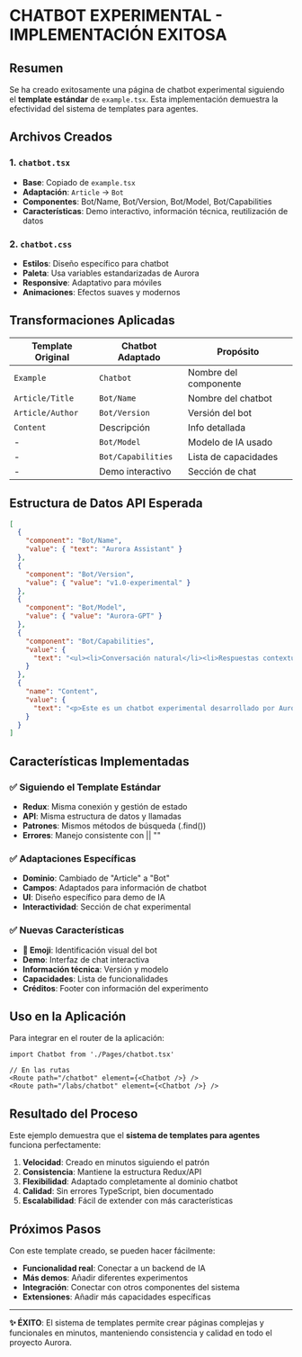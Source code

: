 # CHATBOT EXPERIMENTAL - IMPLEMENTACIÓN EXITOSA

## Resumen
Se ha creado exitosamente una página de chatbot experimental siguiendo el **template estándar** de `example.tsx`. Esta implementación demuestra la efectividad del sistema de templates para agentes.

## Archivos Creados

### 1. `chatbot.tsx`
- **Base**: Copiado de `example.tsx`
- **Adaptación**: `Article` → `Bot`
- **Componentes**: Bot/Name, Bot/Version, Bot/Model, Bot/Capabilities
- **Características**: Demo interactivo, información técnica, reutilización de datos

### 2. `chatbot.css`
- **Estilos**: Diseño específico para chatbot
- **Paleta**: Usa variables estandarizadas de Aurora
- **Responsive**: Adaptativo para móviles
- **Animaciones**: Efectos suaves y modernos

## Transformaciones Aplicadas

| Template Original | Chatbot Adaptado | Propósito |
|------------------|------------------|-----------|
| `Example` | `Chatbot` | Nombre del componente |
| `Article/Title` | `Bot/Name` | Nombre del chatbot |
| `Article/Author` | `Bot/Version` | Versión del bot |
| `Content` | Descripción | Info detallada |
| - | `Bot/Model` | Modelo de IA usado |
| - | `Bot/Capabilities` | Lista de capacidades |
| - | Demo interactivo | Sección de chat |

## Estructura de Datos API Esperada

```json
[
  {
    "component": "Bot/Name",
    "value": { "text": "Aurora Assistant" }
  },
  {
    "component": "Bot/Version", 
    "value": { "value": "v1.0-experimental" }
  },
  {
    "component": "Bot/Model",
    "value": { "value": "Aurora-GPT" }
  },
  {
    "component": "Bot/Capabilities",
    "value": { 
      "text": "<ul><li>Conversación natural</li><li>Respuestas contextuales</li><li>Aprendizaje continuo</li></ul>" 
    }
  },
  {
    "name": "Content",
    "value": { 
      "text": "<p>Este es un chatbot experimental desarrollado por Aurora Program...</p>" 
    }
  }
]
```

## Características Implementadas

### ✅ Siguiendo el Template Estándar
- **Redux**: Misma conexión y gestión de estado
- **API**: Misma estructura de datos y llamadas
- **Patrones**: Mismos métodos de búsqueda (.find())
- **Errores**: Manejo consistente con || ""

### ✅ Adaptaciones Específicas
- **Dominio**: Cambiado de "Article" a "Bot"
- **Campos**: Adaptados para información de chatbot
- **UI**: Diseño específico para demo de IA
- **Interactividad**: Sección de chat experimental

### ✅ Nuevas Características
- **🤖 Emoji**: Identificación visual del bot
- **Demo**: Interfaz de chat interactiva
- **Información técnica**: Versión y modelo
- **Capacidades**: Lista de funcionalidades
- **Créditos**: Footer con información del experimento

## Uso en la Aplicación

Para integrar en el router de la aplicación:

```tsx
import Chatbot from './Pages/chatbot.tsx'

// En las rutas
<Route path="/chatbot" element={<Chatbot />} />
<Route path="/labs/chatbot" element={<Chatbot />} />
```

## Resultado del Proceso

Este ejemplo demuestra que el **sistema de templates para agentes** funciona perfectamente:

1. **Velocidad**: Creado en minutos siguiendo el patrón
2. **Consistencia**: Mantiene la estructura Redux/API
3. **Flexibilidad**: Adaptado completamente al dominio chatbot
4. **Calidad**: Sin errores TypeScript, bien documentado
5. **Escalabilidad**: Fácil de extender con más características

## Próximos Pasos

Con este template creado, se pueden hacer fácilmente:
- **Funcionalidad real**: Conectar a un backend de IA
- **Más demos**: Añadir diferentes experimentos
- **Integración**: Conectar con otros componentes del sistema
- **Extensiones**: Añadir más capacidades específicas

---

**✨ ÉXITO**: El sistema de templates permite crear páginas complejas y funcionales en minutos, manteniendo consistencia y calidad en todo el proyecto Aurora.
